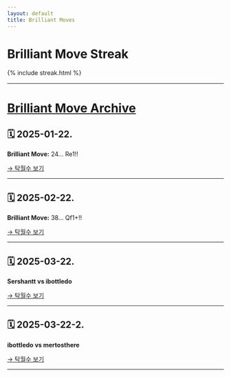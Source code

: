 ```yaml
---
layout: default
title: Brilliant Moves
---
```


<h1>Brilliant Move Streak</h1>
<div>
  {% include streak.html %}
</div>

<div style="margin-top: 16px;"></div>

---

# [Brilliant Move Archive](https://github.com/ibottledo/RecordMyBrilliancy/tree/main)

## 🗓 2025-01-22.
**Brilliant Move:** 24... Re1!!

[→ 탁월수 보기](_posts/2025-01-22-brilliant.md)

---

## 🗓 2025-02-22.
**Brilliant Move:** 38... Qf1+!!

[→ 탁월수 보기](_posts/2025-02-22-brilliant.md)

---

## 🗓 2025-03-22.
**Sershantt vs ibottledo**

[→ 탁월수 보기](_posts/2025-03-22-brilliant.md)

---

## 🗓 2025-03-22-2.
**ibottledo vs mertosthere**

[→ 탁월수 보기](_posts/2025-03-22-brilliant-2.md)

---

